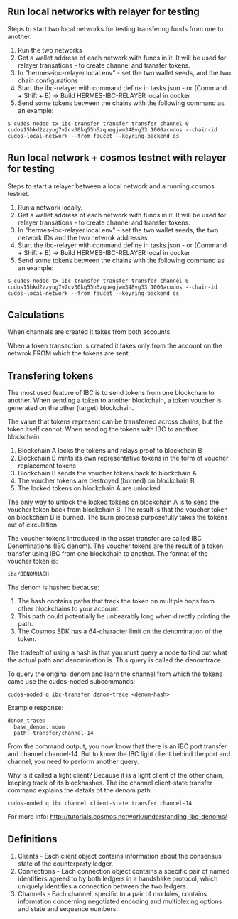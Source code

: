## Run local networks with relayer for testing
Steps to start two local networks for testing transfering funds from one to another.
1. Run the two networks 
2. Get a wallet address of each network with funds in it. It will be used for relayer transations - to create channel and transfer tokens.
3. In "hermes-ibc-relayer.local.env" - set the two wallet seeds, and the two chain configurations
4. Start the ibc-relayer with command define in tasks.json - or (Command + Shift + B) -> Build HERMES-IBC-RELAYER local in docker
5. Send some tokens between the chains with the following command as an example:
```
$ cudos-noded tx ibc-transfer transfer transfer channel-0 cudos15hkd2zzyug7v2cv30kq55h5zquegjwm348vg33 1000acudos --chain-id cudos-local-network --from faucet --keyring-backend os
```
## Run local network + cosmos testnet with relayer for testing 
Steps to start a relayer between a local network and a running cosmos testnet.
1. Run a network locally.
2. Get a wallet address of each network with funds in it. It will be used for relayer transations - to create channel and transfer tokens.
3. In "hermes-ibc-relayer.local.env" - set the two wallet seeds, the two network IDs and the two netwrok addresses
4. Start the ibc-relayer with command define in tasks.json - or (Command + Shift + B) -> Build HERMES-IBC-RELAYER local in docker
5. Send some tokens between the chains with the following command as an example:
```
$ cudos-noded tx ibc-transfer transfer transfer channel-0 cudos15hkd2zzyug7v2cv30kq55h5zquegjwm348vg33 1000acudos --chain-id cudos-local-network --from faucet --keyring-backend os
```
## Calculations 

When channels are created it takes from both accounts.

When a token transaction is created it takes only from the account on the netwrok FROM which the tokens are sent.

## Transfering tokens
The most used feature of IBC is to send tokens from one blockchain to another. When sending a token to another blockchain, a token voucher is generated on the other (target) blockchain.

The value that tokens represent can be transferred across chains, but the token itself cannot. When sending the tokens with IBC to another blockchain:

   1. Blockchain A locks the tokens and relays proof to blockchain B
   2. Blockchain B mints its own representative tokens in the form of voucher replacement tokens
   3. Blockchain B sends the voucher tokens back to blockchain A
   4. The voucher tokens are destroyed (burned) on blockchain B
   5. The locked tokens on blockchain A are unlocked

The only way to unlock the locked tokens on blockchain A is to send the voucher token back from blockchain B. The result is that the voucher token on blockchain B is burned. The burn process purposefully takes the tokens out of circulation.

The voucher tokens introduced in the asset transfer are called IBC Denominations (IBC denom). The voucher tokens are the result of a token transfer using IBC from one blockchain to another. The format of the voucher token is:

```
ibc/DENOMHASH
```
The denom is hashed because:
   1. The hash contains paths that track the token on multiple hops from other blockchains to your account.
   2. This path could potentially be unbearably long when directly printing the path.
   3. The Cosmos SDK has a 64-character limit on the denomination of the token.

The tradeoff of using a hash is that you must query a node to find out what the actual path and denomination is. This query is called the denomtrace.

To query the original denom and learn the channel from which the tokens came use the cudos-noded subcommands:
```
cudos-noded q ibc-transfer denom-trace <denom-hash> 
```

Example response:
```
denom_trace:
  base_denom: moon
  path: transfer/channel-14
```

From the command output, you now know that there is an IBC port transfer and channel channel-14. But to know the IBC light client behind the port and channel, you need to perform another query.

Why is it called a light client? Because it is a light client of the other chain, keeping track of its blockhashes. The ibc channel client-state transfer command explains the details of the denom path.
```
cudos-noded q ibc channel client-state transfer channel-14
```
For more info:
http://tutorials.cosmos.network/understanding-ibc-denoms/

## Definitions

1. Clients - Each client object contains information about the consensus state of the counterparty ledger.
2. Connections - Each connection object contains a specific pair of named identifiers agreed to by both ledgers in a handshake protocol, which uniquely identifies a connection between the two ledgers.
3. Channels -   Each channel, specific to a pair of modules, contains information concerning negotiated encoding and multiplexing options and state and sequence numbers. 

